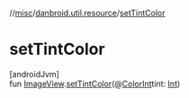 //[misc](../../index.md)/[danbroid.util.resource](index.md)/[setTintColor](set-tint-color.md)

# setTintColor

[androidJvm]\
fun [ImageView](https://developer.android.com/reference/kotlin/android/widget/ImageView.html).[setTintColor](set-tint-color.md)(@[ColorInt](https://developer.android.com/reference/kotlin/androidx/annotation/ColorInt.html)tint: [Int](https://kotlinlang.org/api/latest/jvm/stdlib/kotlin/-int/index.html))
